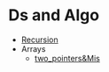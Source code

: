 # Ds and Algo

* [Recursion](Recursion/README.md)
* Arrays
    * [two_pointers&Mis](Arrays%20&%20vector/README.md)
